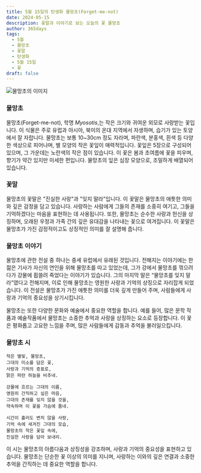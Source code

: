 ```yaml
---
title: 5월 15일의 탄생화 물망초(Forget-me-not)
date: 2024-05-15
description: 꽃말과 이야기로 보는 오늘의 꽃 물망초
author: 365days
tags:
  - 5월
  - 물망초
  - 꽃말
  - 탄생화
  - 5월 15일
  - 꽃
draft: false
---
```



![물망초의 이미지](https://cdn.pixabay.com/photo/2020/05/11/18/59/nots-5159760_640.jpg#center)


### 물망초

물망초(Forget-me-not), 학명 *Myosotis*,는 작은 크기와 귀여운 외모로 사랑받는 꽃입니다. 이 식물은 주로 유럽과 아시아, 북미의 온대 지역에서 자생하며, 습기가 있는 토양에서 잘 자랍니다. 물망초는 보통 10~30cm 정도 자라며, 파란색, 분홍색, 흰색 등 다양한 색상으로 피어나며, 별 모양의 작은 꽃잎이 매력적입니다. 꽃잎은 5장으로 구성되어 있으며, 그 가운데는 노란색의 작은 점이 있습니다. 이 꽃은 봄과 초여름에 꽃을 피우며, 향기가 약간 있지만 미세한 편입니다. 물망초의 잎은 심장 모양으로, 조밀하게 배열되어 있습니다.

### 꽃말

물망초의 꽃말은 "진실한 사랑"과 "잊지 말라"입니다. 이 꽃말은 물망초의 애틋한 의미와 깊은 감정을 담고 있습니다. 사랑하는 사람에게 그들의 존재를 소중히 여기고, 그들을 기억하겠다는 마음을 표현하는 데 사용됩니다. 또한, 물망초는 순수한 사랑과 헌신을 상징하며, 오래된 우정과 가족 간의 깊은 유대감을 나타내는 꽃으로 여겨집니다. 이 꽃말은 물망초가 가진 감정적이고도 상징적인 의미를 잘 설명해 줍니다.

### 물망초 이야기

물망초에 관한 전설 중 하나는 중세 유럽에서 유래된 것입니다. 전해지는 이야기에는 한 젊은 기사가 자신의 연인을 위해 물망초를 따고 있었는데, 그가 강에서 물망초를 꺾으려다가 강물에 휩쓸려 죽었다는 이야기가 있습니다. 그의 마지막 말은 “물망초를 잊지 말라”였다고 전해지며, 이로 인해 물망초는 영원한 사랑과 기억의 상징으로 자리잡게 되었습니다. 이 전설은 물망초가 가진 애틋한 의미를 더욱 깊게 만들어 주며, 사람들에게 사랑과 기억의 중요성을 상기시킵니다.

물망초는 또한 다양한 문화와 예술에서 중요한 역할을 합니다. 예를 들어, 많은 문학 작품과 예술작품에서 물망초는 소중한 추억과 사랑을 상징하는 요소로 등장합니다. 이 꽃은 평화롭고 고요한 느낌을 주며, 많은 사람들에게 감동과 추억을 불러일으킵니다.

### 물망초 시

```
작은 별빛, 물망초,  
그대의 미소를 담은 꽃,  
사랑과 기억의 증표로,  
맑은 파란 하늘을 비추네.

강물에 흐르는 그대의 이름,  
영원히 간직하고 싶은 마음,  
그대의 존재를 잊지 않을 것을,  
약속하며 이 꽃을 가슴에 품네.

시간이 흘러도 변치 않을 사랑,  
기억 속에 새겨진 그대의 모습,  
물망초의 작은 꽃잎 속에,  
진실한 사랑을 담아 보내리.
```
이 시는 물망초의 아름다움과 상징성을 강조하며, 사랑과 기억의 중요성을 표현하고 있습니다. 물망초는 단순한 꽃 이상의 의미를 지니며, 사랑하는 이와의 깊은 연결과 소중한 추억을 간직하는 데 중요한 역할을 합니다.
